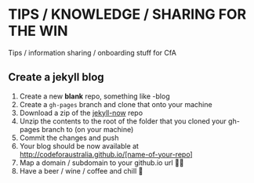 # TIPS / KNOWLEDGE / SHARING FOR THE WIN
Tips / information sharing / onboarding stuff for CfA

## Create a jekyll blog
1. Create a new **blank** repo, something like <name-of-your-organisation>-blog
2. Create a `gh-pages` branch and clone that onto your machine
3. Download a zip of the [jekyll-now](https://github.com/barryclark/jekyll-now) repo
4. Unzip the contents to the root of the folder that you cloned your gh-pages branch to (on your machine)
5. Commit the changes and push
6. Your blog should be now available at http://codeforaustralia.github.io/[name-of-your-repo]
7. Map a domain / subdomain to your github.io url 👍🏽
8. Have a beer / wine / coffee and chill 🍻
